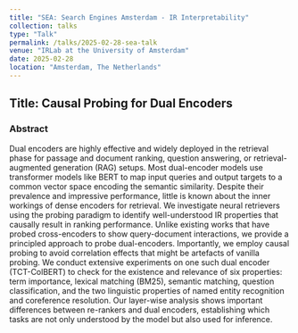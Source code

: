 ```yaml
---
title: "SEA: Search Engines Amsterdam - IR Interpretability"
collection: talks
type: "Talk"
permalink: /talks/2025-02-28-sea-talk
venue: "IRLab at the University of Amsterdam"
date: 2025-02-28
location: "Amsterdam, The Netherlands"
---
```


## Title: Causal Probing for Dual Encoders

### Abstract

Dual encoders are highly effective and widely deployed in the retrieval phase for passage and document ranking, question answering, or retrieval-augmented generation (RAG) setups. Most dual-encoder models use transformer models like BERT to map input queries and output targets to a common vector space encoding the semantic similarity. Despite their prevalence and impressive performance, little is known about the inner workings of dense encoders for retrieval. We investigate neural retrievers using the probing paradigm to identify well-understood IR properties that causally result in ranking performance. Unlike existing works that have probed cross-encoders to show query-document interactions, we provide a principled approach to probe dual-encoders. Importantly, we employ causal probing to avoid correlation effects that might be artefacts of vanilla probing. We conduct extensive experiments on one such dual encoder (TCT-ColBERT) to check for the existence and relevance of six properties: term importance, lexical matching (BM25), semantic matching, question classification, and the two linguistic properties of named entity recognition and coreference resolution. Our layer-wise analysis shows important differences between re-rankers and dual encoders, establishing which tasks are not only understood by the model but also used for inference.
